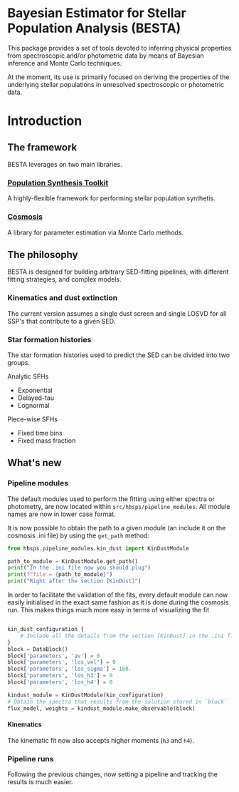 # Bayesian Estimator for Stellar Population Analysis (BESTA)

This package provides a set of tools devoted to inferring physical properties from spectroscopic and/or photometric data by means of Bayesian inference and Monte Carlo techniques.

At the moment, its use is primarily focused on deriving the properties of the underlying stellar populations in unresolved spectroscopic or photometric data.

# Introduction

## The framework

BESTA leverages on two main libraries.

### [Population Synthesis Toolkit](https://github.com/paranoya/population-synthesis-toolkit/tree/main)

A highly-flexible framework for performing stellar population synthetis.

### [Cosmosis](https://cosmosis.readthedocs.io/en/latest/)

A library for parameter estimation via Monte Carlo methods.

## The philosophy

BESTA is designed for building arbitrary SED-fitting pipelines, with different fitting strategies, and complex models.


### Kinematics and dust extinction

The current version assumes a single dust screen and single LOSVD for all SSP's that contribute to a given SED.

### Star formation histories

The star formation histories used to predict the SED can be divided into two groups.

Analytic SFHs

- Exponential
- Delayed-tau
- Lognormal

Piece-wise SFHs

- Fixed time bins
- Fixed mass fraction

## What's new

### Pipeline modules

The default modules used to perform the fitting using either spectra or photometry, are now located within `src/hbsps/pipeline_modules`. All module names are now in lower case format.

It is now possible to obtain the path to a given module (an include it on the cosmosis .ini file) by using the `get_path` method:

```python
from hbsps.pipeline_modules.kin_dust import KinDustModule

path_to_module = KinDustModule.get_path()
print("In the .ini file now you should plug")
print(f"file = {path_to_module}")
print("Right after the section [KinDust]")
```

In order to facilitate the validation of the fits, every default module can now easily initialised in the exact same fashion as it is done during the cosmosis run. This makes things much more easy in terms of visualizing the fit

```python

kin_dust_configuration {
    # Include all the details from the section [KinDust] in the .ini file
} 
block = DataBlock()
block['parameters', 'av'] = 0
block['parameters', 'los_vel'] = 0
block['parameters', 'los_sigma'] = 100.
block['parameters', 'los_h3'] = 0
block['parameters', 'los_h4'] = 0

kindust_module = KinDustModule(kin_configuration)
# Obtain the spectra that results from the solution stored in `block`
flux_model, weights = kindust_module.make_observable(block)
```

#### Kinematics

The kinematic fit now also accepts higher moments (`h3` and `h4`).

### Pipeline runs

Following the previous changes, now setting a pipeline and tracking the results is much easier.